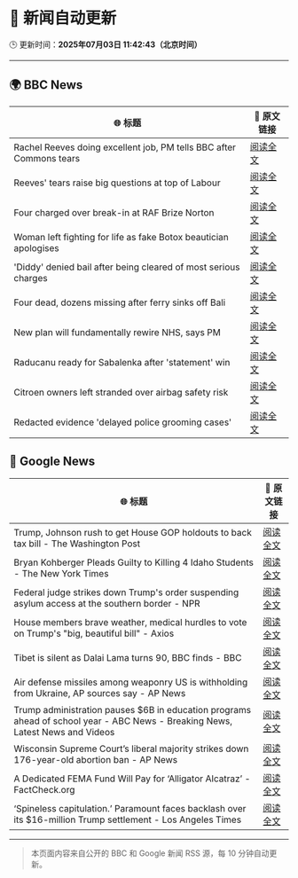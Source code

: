 # 🧠 新闻自动更新

🕒 更新时间：**2025年07月03日 11:42:43（北京时间）**

---

## 🌍 BBC News

| 🌐 标题 | 🔗 原文链接 |
|--------|-------------|
| Rachel Reeves doing excellent job, PM tells BBC after Commons tears | [阅读全文](https://www.bbc.com/news/articles/cly26wpez97o) |
| Reeves' tears raise big questions at top of Labour | [阅读全文](https://www.bbc.com/news/articles/cn0qr9wlpnqo) |
| Four charged over break-in at RAF Brize Norton | [阅读全文](https://www.bbc.com/news/articles/cly1jejw4xeo) |
| Woman left fighting for life as fake Botox beautician apologises | [阅读全文](https://www.bbc.com/news/articles/c89eey7jjeno) |
| 'Diddy' denied bail after being cleared of most serious charges | [阅读全文](https://www.bbc.com/news/articles/cjd2e310k25o) |
| Four dead, dozens missing after ferry sinks off Bali | [阅读全文](https://www.bbc.com/news/articles/cew0yz5xw1no) |
| New plan will fundamentally rewire NHS, says PM | [阅读全文](https://www.bbc.com/news/articles/cy5wpe9r1d6o) |
| Raducanu ready for Sabalenka after 'statement' win | [阅读全文](https://www.bbc.com/sport/tennis/articles/c86g079z8l9o) |
| Citroen owners left stranded over airbag safety risk | [阅读全文](https://www.bbc.com/news/articles/c0m8872n9gxo) |
| Redacted evidence 'delayed police grooming cases' | [阅读全文](https://www.bbc.com/news/articles/cgq7n3lyyjqo) |

## 📰 Google News

| 🌐 标题 | 🔗 原文链接 |
|--------|-------------|
| Trump, Johnson rush to get House GOP holdouts to back tax bill - The Washington Post | [阅读全文](https://news.google.com/rss/articles/CBMikAFBVV95cUxNTzhfT2o0Y3FOTEVtU1UzdU5sbXBnSl9kZ3lVR2txWFFNR2Q5TGU2RWdfOUxsRERxLWF6Q3pWRGhENmY2TzQwQWtvdVFJaFdWYVprZmZmTnJQVF8xN1NTbTFOSzUxVmZQQXo2bWRwQmd5MmRJZWpjb0h0ZFFCLUh3aW9hYy1feDk1bkd3anVqcjQ?oc=5) |
| Bryan Kohberger Pleads Guilty to Killing 4 Idaho Students - The New York Times | [阅读全文](https://news.google.com/rss/articles/CBMie0FVX3lxTE5iQ09zblBBcndWa0Nqb1BHaEdYWGczd0xFTGxmRVRvYmVUTlpqOUxsRHN5OFlEaWlaMzhUSTRtcmRTNUZEZ3dZcEpRcVVWd3NUdUxjeEVMNW9IUHRCMzB0QUNWVjRsdXZUM1ZXeWowYlN2b3F0UUNVZ0M3UQ?oc=5) |
| Federal judge strikes down Trump's order suspending asylum access at the southern border - NPR | [阅读全文](https://news.google.com/rss/articles/CBMiiAFBVV95cUxOS0NMS1VxQnBYbHNTRHRUN0sxQXNYMUxNRjFKeV94M0RkbXdsTnFtZTgtM21wcDRuMmN5NkxCcV9rUTVUdHlTbGxDU0FmR01paUR5X0JMRGNCYnBPSm5EYkJqVFl3TC1feWRxT19WaEMweC05QVVzMzJlVWdsQXJtLWZuM3dobHBE?oc=5) |
| House members brave weather, medical hurdles to vote on Trump's "big, beautiful bill" - Axios | [阅读全文](https://news.google.com/rss/articles/CBMihAFBVV95cUxOMjVTZWtQRlRvVkxwZ1dhYU54WmQ5RXZPYTBEVlhxaTljV1l0SlItQ1RkNm1RZTFvSnpyOWUtcWpveGpnNmR6cWVQZ2o3M1N4cTVrV1JBMDlHM1VnRFVtYldjaXRMM2dPOVQ2dmtkd1BOVlFfc01qUWFPSm9VZ2F4cFVTdkc?oc=5) |
| Tibet is silent as Dalai Lama turns 90, BBC finds - BBC | [阅读全文](https://news.google.com/rss/articles/CBMiWkFVX3lxTE5hZ2xJXzFVYWtzRDcyb3BZSTd2U0VGWVZTaDRBN1lJYlV0S2Z6V3VEaVAySWZZaTZRdkFiWXhGdC00bVJCZmFUWUJjdG9iU0lYUUJ2Z3I0NGlIUdIBX0FVX3lxTFBlSlFKNDV4YWJ5Y0lhRDFJZ1ZmVjJkZ082NDlWRGZJT2hpYXFGZzh0MDZxRWE0MEdkQkxmSTdiNDd6d3pncjhSS0pnaVppc3JIX1FqczhHcVdnazY5aXRR?oc=5) |
| Air defense missiles among weaponry US is withholding from Ukraine, AP sources say - AP News | [阅读全文](https://news.google.com/rss/articles/CBMirgFBVV95cUxNb2IwVDVIVXVUbEYzcGdKRzVFYWFlVGFhVjZVTkQ0UkFueXpvLXgyTjA4azE4dXltNFhlWk5lcW5MVm1Cd180c053a0ZMYnpMQXNxcko1V0NQYlowUkdWZ21haWx5T3NHNko3encwdksyaHhydTBWU0pPNFF4Q1RCZk9vSTVpbHMzWWZWNkJmenlKSjFVMVFmRTRWckxfaG1WMW9mOGtCVHRFbWdacGc?oc=5) |
| Trump administration pauses $6B in education programs ahead of school year - ABC News - Breaking News, Latest News and Videos | [阅读全文](https://news.google.com/rss/articles/CBMiqwFBVV95cUxQc2FfOTl6eWVrUWhMOEZmRDk2eVJON1ZtQVZ1am8xbFE1OHRVN3ZVWjdZVS1oTzkwM2lUODluRHNFZFBJbmtJWlB6Y1E0YmRlTmFSR2Z6eW5RTHB1emg4T1VXbm9KTU03SEFLLTlXdGNIeW9JcWlFNHpsekxPY3FaYkhMWHRibW5xSHhQQW1qcERQa2txODI3eVg2NXFpZGxMb0cxTmxFSHBvbjDSAbABQVVfeXFMUHlPVk1KQ1RQTGFNR0xnVzBSWkd0NV9QQ1FONFZ2cGZiRkNxRlAyTUFTYnhmQUV3d29jNGRZV1JmdVF2anR4NlViZVVuaC1aY0xnTkt2S1dXbXZ0bVdDRmh2OS14dEJ6djVmNzg5aDYxUUllVC1jd0dJU2xEWGlxWXR5eEhLRUhxdmRmbWRSZGxIbVpjenkwRThPZV9oNzFNS0t1ZmJvbU05WEFyVGJFMTg?oc=5) |
| Wisconsin Supreme Court’s liberal majority strikes down 176-year-old abortion ban - AP News | [阅读全文](https://news.google.com/rss/articles/CBMikAFBVV95cUxNY19jOHNJazRBOTRIV3g2cHpreTl3NEtZQ0xfcl9hVXNNMzRIaUJWaDZUdTFuZ3FleGw2S2RSRXNTU2FSTHZNUUtFVlAtdVhINGRQSkdnOFpsVEJwMlBnemZGMExobEprUXJoS2hvNzFDclpMN0NqbE94bGtOaGFMZFBuR2NlbllDT0kxV1ZRYlM?oc=5) |
| A Dedicated FEMA Fund Will Pay for ‘Alligator Alcatraz’ - FactCheck.org | [阅读全文](https://news.google.com/rss/articles/CBMikgFBVV95cUxPbVE0YlNYSk90eGdZWEp2UDdlMjdMWkI1dFV2eTRLcXdMd0lkWHJtRDdleC1DQ0ZjbWRtYVU5Y2llWUozcEQxOFF6V2xSaHJzSDlBb0NqTGcyV3l2eGFUOFRyTGtuVHZ0TjIzUndNRDdKbGk1NW5JdG81TVZKcVVueEVJaXdiUVBIejZtWWFjUmcxdw?oc=5) |
| ‘Spineless capitulation.’ Paramount faces backlash over its $16-million Trump settlement - Los Angeles Times | [阅读全文](https://news.google.com/rss/articles/CBMi0AFBVV95cUxPZkM1eFZLSnU4UmlIX0NiS014X3JOUGlWY0FadTdJdlZvbTZUVEpzQXc2RGt5VjRldnA2Vy00R25XV0tyTVh4cUQ5aVlJWFROS3dQRDdsdS1VblVWZ0JUcml3UjM1Y1JrbEJkblBRTldwa0taMVdVYlFzMkhRZ0d0d18tLTVva2p0OTY3b1c4T1JMb2VVRmRtWktKaFNjMlhZVEZuRGdlbDc4V0d1UHMxRl9xbzAxZzlLMk1nRGUyRDZUV2RfanFZdjBQdWpudnFr?oc=5) |

---
> 本页面内容来自公开的 BBC 和 Google 新闻 RSS 源，每 10 分钟自动更新。